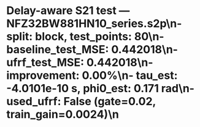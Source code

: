# Delay-aware S21 test — NFZ32BW881HN10_series.s2p\n- split: block, test_points: 80\n- baseline_test_MSE: 0.442018\n- ufrf_test_MSE: 0.442018\n- improvement: 0.00%\n- tau_est: -4.0101e-10 s, phi0_est: 0.171 rad\n- used_ufrf: False (gate=0.02, train_gain=0.0024)\n